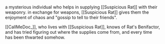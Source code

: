 a mysterious individual who helps in supplying [[Suspicious Rat]] with their weaponry. in exchange for weapons, [[Suspicious Rat]] gives them the enjoyment of chaos and "gossip to tell to their friends".

[[CallMeDoc_]], who lives with [[Suspicious Rat]], knows of Rat's Benifactor, and has tried figuring out where the supplies come from, and every time has been thwarted somehow.
